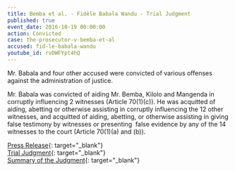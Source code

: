 ```yaml
---
title: Bemba et al. - Fidèle Babala Wandu - Trial Judgment
published: true
event_date: 2016-10-19 00:00:00
action: Convicted
case: the-prosecutor-v-bemba-et-al
accused: fid-le-babala-wandu
youtube_id: rvDWFYpt4hQ
---
```


Mr. Babala and four other accused were convicted of various offenses against the administration of justice.

Mr. Babala was convicted of aiding Mr. Bemba, Kilolo and Mangenda in corruptly influencing 2 witnesses (Article 70(1)(c)). He was acquitted of aiding, abetting or otherwise assisting in corruptly influencing the 12 other witnesses, and acquitted of aiding, abetting, or otherwise assisting in giving false testimony by witnesses or presenting&nbsp; false evidence by any of the 14 witnesses to the court (Article 70(1)(a) and (b)).

[Press Release](https://www.icc-cpi.int/Pages/item.aspx?name=pr1245){: target="_blank"}<br>[Trial Judgment](https://www.icc-cpi.int/CourtRecords/CR2016_18527.PDF){: target="_blank"}&nbsp;<br>[Summary of the Judgment](https://www.icc-cpi.int/itemsDocuments/Bemba-et-al_Article_70_Judgment_Summary_ENG.pdf){: target="_blank"}
